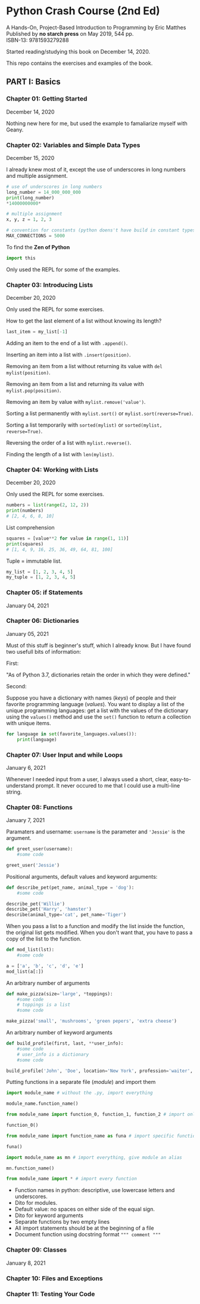 # Python Crash Course (2nd Ed)

A Hands-On, Project-Based Introduction to Programming by Eric Matthes   
Published by **no starch press** on May 2019, 544 pp.   
ISBN-13: 9781593279288

Started reading/studying this book on December 14, 2020.

This repo contains the exercises and examples of the book.

## PART I: Basics

### Chapter 01: Getting Started

December 14, 2020

Nothing new here for me, but used the example to famaliarize myself with Geany.

### Chapter 02: Variables and Simple Data Types

December 15, 2020

I already knew most of it, except the use of underscores in long numbers and multiple assignment.

```python
# use of underscores in long numbers
long_number = 14_000_000_000
print(long_number)
*14000000000*

# multiple assignment
x, y, z = 1, 2, 3

# convention for constants (python doens't have build in constant types)
MAX_CONNECTIONS = 5000
```

To find the **Zen of Python**

```python
import this
```

Only used the REPL for some of the examples.

### Chapter 03: Introducing Lists

December 20, 2020

Only used the REPL for some exercises.

How to get the last element of a list without knowing its length?

```python
last_item = my_list[-1]
```

Adding an item to the end of a list with `.append()`.

Inserting an item into a list with `.insert(position)`.

Removing an item from a list without returning its value with `del mylist(position)`.

Removing an item from a list and returning its value with `mylist.pop(position)`.

Removing an item by value with `mylist.remove('value')`.

Sorting a list permanently with `mylist.sort()` or `mylist.sort(reverse=True)`.

Sorting a list temporarily with `sorted(mylist)` or `sorted(mylist, reverse=True)`.

Reversing the order of a list with `mylist.reverse()`.

Finding the length of a list with `len(mylist)`.


### Chapter 04: Working with Lists

December 20, 2020

Only used the REPL for some exercises.

```python
numbers = list(range(2, 12, 2))
print(numbers)
# [2, 4, 6, 8, 10]
```

List comprehension

```python
squares = [value**2 for value in range(1, 11)]
print(squares)
# [1, 4, 9, 16, 25, 36, 49, 64, 81, 100]
```

Tuple = immutable list.

```python
my_list = [1, 2, 3, 4, 5]
my_tuple = [1, 2, 3, 4, 5]
```


### Chapter 05: if Statements

January 04, 2021

### Chapter 06: Dictionaries

January 05, 2021

Must of this stuff is beginner's stuff, which I already know. But I have found two usefull bits of information:

First: 

"As of Python 3.7, dictionaries retain the order in which they were defined."

Second:

Suppose you have a dictionary with names (*keys*) of people and their favorite programming language (*values*). 
You want to display a list of the unique programming languages: get a list with the values of the dictionary using the `values()` method and use the `set()` function to return a collection with unique items.

```python
for language in set(favorite_languages.values()):
    print(language)
```


### Chapter 07: User Input and while Loops

January 6, 2021

Whenever I needed input from a user, I always used a short, clear, easy-to-understand prompt. It never occured to me that I could use a multi-line string.


### Chapter 08: Functions

January 7, 2021

Paramaters and username: `username` is the parameter and `'Jessie'` is the argument.

```python
def greet_user(username):
    #some code

greet_user('Jessie')
```

Positional arguments, default values and keyword arguments:

```python
def describe_pet(pet_name, animal_type = 'dog'):
    #some code

describe_pet('Willie')
describe_pet('Harry', 'hamster')
describe(animal_type='cat', pet_name='Tiger')
```

When you pass a list to a function and modify the list inside the function, the original list gets modified.
When you don't want that, you have to pass a copy of the list to the function.

```python
def mod_list(lst):
    #some code

a = ['a', 'b', 'c', 'd', 'e']
mod_list(a[:])
```

An arbitrary number of arguments

```python
def make_pizza(size='large', *toppings):
    #some code
    # toppings is a list
    #some code

make_pizza('small', 'mushrooms', 'green pepers', 'extra cheese')
```

An arbitrary number of keyword arguments

```python
def build_profile(first, last, **user_info):
    #some code
    # user_info is a dictionary
    #some code

build_profile('John', 'Doe', location='New York', profession='waiter', age=42)
```

Putting functions in a separate file (*module*) and import them

```python
import module_name # without the .py, import everything

module_name.function_name()

from module_name import function_0, function_1, function_2 # import only specific functions

function_0()

from module_name import function_name as funa # import specific function and give it an alias

funa()

import module_name as mn # import everything, give module an alias

mn.function_name()

from module_name import * # import every function
```

- Function names in python: descriptive, use lowercase letters and underscores.
- Dito for modules.
- Default value: no spaces on either side of the equal sign.
- Dito for keyword arguments
- Separate functions by two empty lines
- All import statements should be at the beginning of a file
- Document function using docstring format `""" comment """`

### Chapter 09: Classes

January 8, 2021

### Chapter 10: Files and Exceptions

### Chapter 11: Testing Your Code